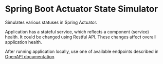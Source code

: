 # Spring Boot Actuator State Simulator

Simulates various statuses in Spring Actuator. 

Application has a stateful service, which reflects a component (service) health. It could be changed using Restful API. These changes affect overall application health.

After running application locally, use one of available endpoints described in [OpenAPI documentation](http://localhost:8080/swagger-ui).
